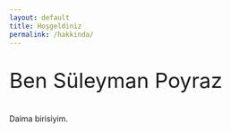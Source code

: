```yaml
---
layout: default
title: Hoşgeldiniz
permalink: /hakkinda/
---
```


<html>

<body>
  <meta charset="utf-8">
    <link rel="stylesheet" href="{{site.baseurl}}/assets/bootstrap/css/blinking_text.css">
    <section class="portfolio-block block-intro border-bottom">
        <div class="avatar" style="background-image:url('{{site.baseurl}}/assets/avatars/avatar.jpg');"></div>
        <div class="containerh">
            <div class="about-me">
                <div>
                    <p style="  font-size: 37px;">Ben Süleyman Poyraz</p>
                    <div class="container">
                        <p>Daima <span class="typed-text"></span><span class="cursor"></span> birisiyim.</p>
                    </div>
                </div>
            </div>
        </div>
    </section>
    </body>
    <script src="{{site.baseurl}}/assets/bootstrap/js/blinking_text.js"></script>

</html>
